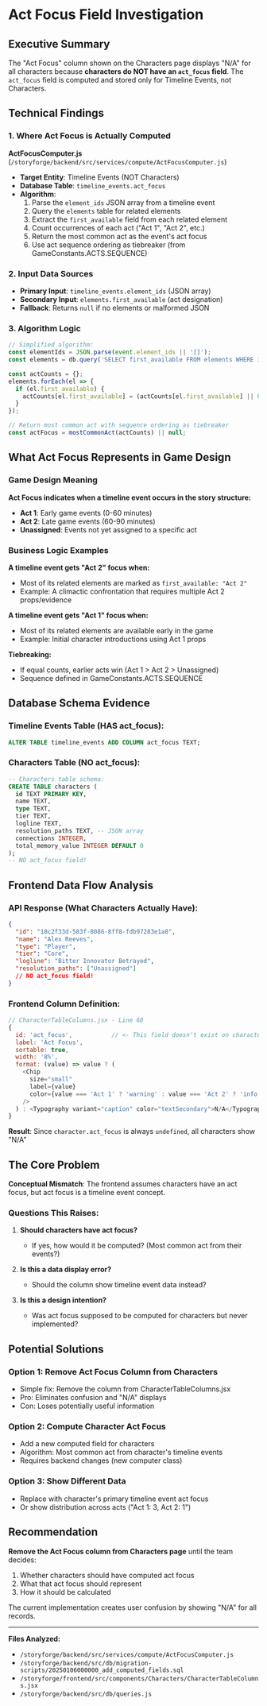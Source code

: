 # Act Focus Field Investigation

## Executive Summary

The "Act Focus" column shown on the Characters page displays "N/A" for all characters because **characters do NOT have an `act_focus` field**. The `act_focus` field is computed and stored only for Timeline Events, not Characters.

## Technical Findings

### 1. Where Act Focus is Actually Computed

**ActFocusComputer.js** (`/storyforge/backend/src/services/compute/ActFocusComputer.js`)

- **Target Entity**: Timeline Events (NOT Characters)
- **Database Table**: `timeline_events.act_focus`
- **Algorithm**: 
  1. Parse the `element_ids` JSON array from a timeline event
  2. Query the `elements` table for related elements
  3. Extract the `first_available` field from each related element
  4. Count occurrences of each act ("Act 1", "Act 2", etc.)
  5. Return the most common act as the event's act focus
  6. Use act sequence ordering as tiebreaker (from GameConstants.ACTS.SEQUENCE)

### 2. Input Data Sources

- **Primary Input**: `timeline_events.element_ids` (JSON array)
- **Secondary Input**: `elements.first_available` (act designation)
- **Fallback**: Returns `null` if no elements or malformed JSON

### 3. Algorithm Logic

```javascript
// Simplified algorithm:
const elementIds = JSON.parse(event.element_ids || '[]');
const elements = db.query('SELECT first_available FROM elements WHERE id IN (?)', elementIds);

const actCounts = {};
elements.forEach(el => {
  if (el.first_available) {
    actCounts[el.first_available] = (actCounts[el.first_available] || 0) + 1;
  }
});

// Return most common act with sequence ordering as tiebreaker
const actFocus = mostCommonAct(actCounts) || null;
```

## What Act Focus Represents in Game Design

### Game Design Meaning
**Act Focus indicates when a timeline event occurs in the story structure:**

- **Act 1**: Early game events (0-60 minutes)
- **Act 2**: Late game events (60-90 minutes)  
- **Unassigned**: Events not yet assigned to a specific act

### Business Logic Examples

**A timeline event gets "Act 2" focus when:**
- Most of its related elements are marked as `first_available: "Act 2"`
- Example: A climactic confrontation that requires multiple Act 2 props/evidence

**A timeline event gets "Act 1" focus when:**
- Most of its related elements are available early in the game
- Example: Initial character introductions using Act 1 props

**Tiebreaking:**
- If equal counts, earlier acts win (Act 1 > Act 2 > Unassigned)
- Sequence defined in GameConstants.ACTS.SEQUENCE

## Database Schema Evidence

### Timeline Events Table (HAS act_focus):
```sql
ALTER TABLE timeline_events ADD COLUMN act_focus TEXT;
```

### Characters Table (NO act_focus):
```sql
-- Characters table schema:
CREATE TABLE characters (
  id TEXT PRIMARY KEY,
  name TEXT,
  type TEXT,
  tier TEXT,
  logline TEXT,
  resolution_paths TEXT, -- JSON array
  connections INTEGER,
  total_memory_value INTEGER DEFAULT 0
);
-- NO act_focus field!
```

## Frontend Data Flow Analysis

### API Response (What Characters Actually Have):
```json
{
  "id": "18c2f33d-583f-8086-8ff8-fdb97283e1a8",
  "name": "Alex Reeves", 
  "type": "Player",
  "tier": "Core",
  "logline": "Bitter Innovator Betrayed",
  "resolution_paths": ["Unassigned"]
  // NO act_focus field!
}
```

### Frontend Column Definition:
```javascript
// CharacterTableColumns.jsx - Line 68
{ 
  id: 'act_focus',           // <- This field doesn't exist on characters
  label: 'Act Focus',
  sortable: true,
  width: '8%',
  format: (value) => value ? (
    <Chip
      size="small"
      label={value}
      color={value === 'Act 1' ? 'warning' : value === 'Act 2' ? 'info' : 'default'}
    />
  ) : <Typography variant="caption" color="textSecondary">N/A</Typography>
}
```

**Result**: Since `character.act_focus` is always `undefined`, all characters show "N/A"

## The Core Problem

**Conceptual Mismatch**: The frontend assumes characters have an act focus, but act focus is a timeline event concept.

### Questions This Raises:

1. **Should characters have act focus?**
   - If yes, how would it be computed? (Most common act from their events?)
   
2. **Is this a data display error?**
   - Should the column show timeline event data instead?
   
3. **Is this a design intention?**
   - Was act focus supposed to be computed for characters but never implemented?

## Potential Solutions

### Option 1: Remove Act Focus Column from Characters
- Simple fix: Remove the column from CharacterTableColumns.jsx
- Pro: Eliminates confusion and "N/A" displays
- Con: Loses potentially useful information

### Option 2: Compute Character Act Focus
- Add a new computed field for characters
- Algorithm: Most common act from character's timeline events
- Requires backend changes (new computer class)

### Option 3: Show Different Data
- Replace with character's primary timeline event act focus
- Or show distribution across acts ("Act 1: 3, Act 2: 1")

## Recommendation

**Remove the Act Focus column from Characters page** until the team decides:
1. Whether characters should have computed act focus
2. What that act focus should represent
3. How it should be calculated

The current implementation creates user confusion by showing "N/A" for all records.

---

**Files Analyzed:**
- `/storyforge/backend/src/services/compute/ActFocusComputer.js`
- `/storyforge/backend/src/db/migration-scripts/20250106000000_add_computed_fields.sql`
- `/storyforge/frontend/src/components/Characters/CharacterTableColumns.jsx`
- `/storyforge/backend/src/db/queries.js`